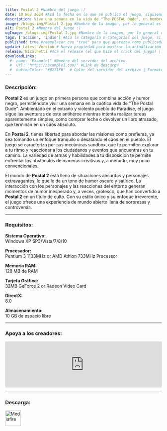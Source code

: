 ```yaml
---
title: Postal 2 #Nombre del juego :)
date: 10 Nov 2024 #Acá la fecha en la que se publicó el juego, siguiendo este formato: Dia "30", Mes "Oct", Año "2024" = como debe quedar: 30 Oct 2024
description: Vive una semana en la vida de "The POSTAL Dude", un hombre común y desafortunado que solo intenta completar algunas tareas comprar leche, devolver un libro atrasado de la biblioteca, conseguir el autógrafo de Gary Coleman... #Acá una mini descripción del juego
image: /blogs-img/Postal 2.jpg #Nombre de la imagen, por lo general es exactamente el mismo nombre que el juego excluyendo lo ":" (Dos puntos)
alt: Postal 2 #Nombre del juego :)
ogImage: /blogs-img/Postal 2.jpg #Nombre de la imagen, por lo general es exactamente el mismo nombre que el juego excluyendo lo ":" (Dos puntos)
tags: ['acción', 'indie'] #Acá la categoría o categorías del juego, si es más de una se coloca en este formato: ['categoría1', 'categoría2']
published: true #reemplazar con "true" para que aparezca como publicado
update: Latest Version # Nueva propiedad para mostrar la actualización | Formato: v1.0.0
release: Nicolhetti #Acá el release (el que hizo el crack del juego) | Formato: Nicolhetti
downloadLinks:
  #- name: "Example1" #Nombre del servidor del archivo
  #  url: "https://example1.com/" #Link de descarga
  #  buttonColor: "#0171F0"  # Color del servidor del archivo | Formato hexadecimal | MediaFire: #0171F0 | Buzzheavier: #FF6600 |
---
```


<!--En VSCode seleccionando una palabra, por ejemplo: "Postal 2" y apretando Ctrl+F2 se seleccionan todas las palabras iguales-->

### Descripción:
**Postal 2** es un juego en primera persona que combina acción y humor negro, permitiéndote vivir una semana en la caótica vida de "The Postal Dude". Ambientado en el extraño y violento pueblo de Paradise, el juego sigue las aventuras de este antihéroe mientras intenta realizar tareas aparentemente simples, como comprar leche o devolver un libro atrasado, que terminan en un caos absoluto.

En **Postal 2**, tienes libertad para abordar las misiones como prefieras, ya sea tomando un enfoque tranquilo o desatando el caos en el pueblo. El juego se caracteriza por sus mecánicas sandbox, que te permiten explorar a tu ritmo y reaccionar a los ciudadanos y eventos que encuentras en tu camino. La variedad de armas y habilidades a tu disposición te permite enfrentar los obstáculos de maneras creativas y, a menudo, muy poco convencionales.

El mundo de **Postal 2** está lleno de situaciones absurdas y personajes extravagantes, lo que le da un tono de humor oscuro y satírico. La interacción con los personajes y las reacciones del entorno generan momentos de humor inesperado y, a veces, grotesco, que han convertido a **Postal 2** en un título de culto. Con su estilo único y su enfoque irreverente, el juego ofrece una experiencia de mundo abierto llena de sorpresas y controversia.
<!--Prompt para Chat-GPT: Hazme una descripción para el juego "Postal 2" y cada que menciones "Postal 2" ponlo en negrita -->

---

### Requisitos:
**Sistema Operativo:**  
Windows XP SP3/Vista/7/8/10

**Procesador:**  
Pentium 3 1133MHz or AMD Athlon 733MHz Processor

**Memoria RAM:**  
128 MB de RAM

**Tarjeta Gráfica:**  
32MB GeForce 2 or Radeon Video Card

**DirectX:**  
8.0

**Almacenamiento:**  
10 GB de espacio libre

<!--Si falta o sobra un requisito se quita o se agrega manteniendo el mismo formato-->

---

### Apoya a los creadores:
<iframe src="https://store.steampowered.com/widget/223470/" frameborder="0" style="background-color: transparent; width: 100% !important; aspect-ratio: 646 / 190;"></iframe>

<!--Reemplazar los numeros (AppID) del juego (en este caso 2668510) por el numero (AppID) correspondiente con el juego a publicar-->
<!--El AppID se encuentra en la URL del Juego en Steam-->

---

### Descarga:

[<img src="https://gist.github.com/cxmeel/0dbc95191f239b631c3874f4ccf114e2/raw/download.svg" alt="Mediafire" height="50" />](https://www.mediafire.com/file/ib85p6ss9hqo7kg/Postal+2.zip/file)

<!-- # se debe reemplazar por el link de descarga-->

<!--NOMBRE-DEL-SERVICIO se debe reemplazar por el servicio donde está subido el juego-->